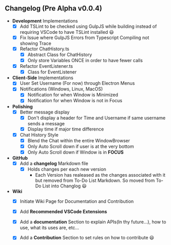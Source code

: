 ## Changelog (Pre Alpha v0.0.4)

- **Development** Implementations
    - [x] Add TSLint to be checked using GulpJS while building instead of requiring VSCode to have TSLint installed :smiley:
    - [x] Fix Issue where GulpJS Errors from Typescript Compiling not showing Trace
    - [x] Refactor ChatHistory.ts
        - [x] Abstract Class for ChatHistory
        - [x] Only store Variables ONCE in order to have fewer calls
    - [x] Refactor EventListener.ts
        - [x] Class for EventListener

- **Client-Side** Implementations
    - [x] User Set Username (For now) through Electron Menus
    - [x] Notifications (Windows, Linux, MacOS)
        - [x] Notification for when Window is Minimized
        - [x] Notification for when Window is not in Focus

- **Polishing**
    - [x] Better message display
        - [x] Don't display a header for Time and Username if same username sends a message
        - [x] Display time if major time difference
    - [x] Chat History Style
        - [x] Blend the Chat within the entire WindowBrowser
        - [x] Only Auto Scroll down if user is at the very bottom
        - [x] Only Auto Scroll down if Window is in **FOCUS**

- **GitHub**
    - [x] Add a **changelog** Markdown file
        - [x] Holds changes per each new version
            - Each Version has realeased as the changes associated with it but removed from To-Do List Markdown. So moved from To-Do List into Changlog :smiley:

- **Wiki**
    - [x] Initiate Wiki Page for Documentation and Contribution
    - [x] Add **Recommended VSCode Extensions** 
    - [x] Add a **documentation** Section to explain APIs(In thy future...), how to use, what its uses are, etc...
    - [x] Add a **Contribution** Section to set rules on how to contribute :smiley:


